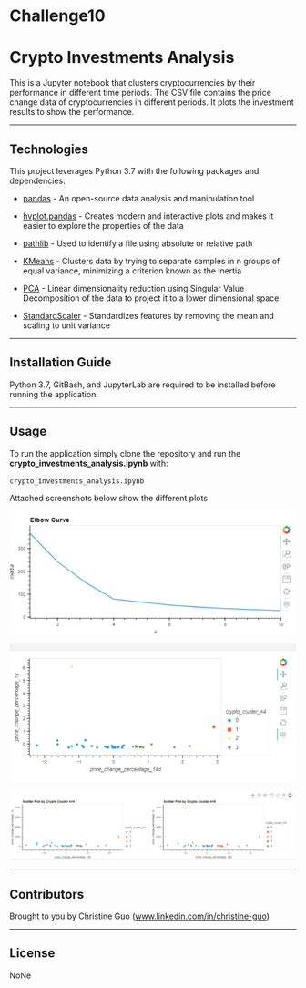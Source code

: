 # Challenge10


# Crypto Investments Analysis

This is a Jupyter notebook that clusters cryptocurrencies by their performance in different time periods. The CSV file contains the price change data of cryptocurrencies in different periods. It plots the investment results to show the performance.

---

## Technologies

This project leverages Python 3.7 with the following packages and dependencies:

* [pandas](https://pandas.pydata.org/) - An open-source data analysis and manipulation tool

* [hvplot.pandas](https://hvplot.holoviz.org/user_guide/Introduction.html) - Creates modern and interactive plots and makes it easier to explore the properties of the data

* [pathlib](https://docs.python.org/3/library/pathlib.html) - Used to identify a file using absolute or relative path

* [KMeans](https://scikit-learn.org/stable/modules/generated/sklearn.cluster.KMeans.html) - Clusters data by trying to separate samples in n groups of equal variance, minimizing a criterion known as the inertia

* [PCA](https://scikit-learn.org/stable/modules/generated/sklearn.decomposition.PCA.html) - Linear dimensionality reduction using Singular Value Decomposition of the data to project it to a lower dimensional space

* [StandardScaler](https://scikit-learn.org/stable/modules/generated/sklearn.preprocessing.StandardScaler.html) - Standardizes features by removing the mean and scaling to unit variance

---

## Installation Guide

Python 3.7, GitBash, and JupyterLab are required to be installed before running the application.

---

## Usage

To run the application simply clone the repository and run the **crypto_investments_analysis.ipynb** with:

```python
crypto_investments_analysis.ipynb
```

Attached screenshots below show the different plots

![elbow_curve](crypto_investments_analysis/Images/elbow_curve.PNG)  

![price_change_percentage_14d](crypto_investments_analysis/Images/price_change_percentage_14d.PNG)

![overlay_scatter_plot_k4_k5](crypto_investments_analysis/Images/overlay_scatter_plot_k4_k5.PNG)

---

## Contributors

Brought to you by Christine Guo (www.linkedin.com/in/christine-guo)

---

## License

NoNe